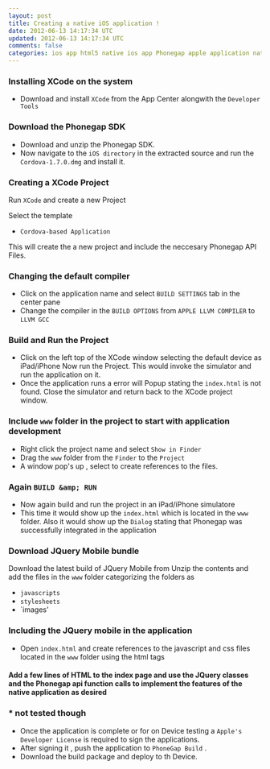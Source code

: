 ```yaml
---           
layout: post
title: Creating a native iOS application !
date: 2012-06-13 14:17:34 UTC
updated: 2012-06-13 14:17:34 UTC
comments: false
categories: ios app html5 native ios app Phonegap apple application natiive ios app ios html phonegap app ios native application
---
```


### Installing XCode on the system

*   Download and install `XCode` from the App Center alongwith the `Developer Tools`

### Download the Phonegap SDK

*   Download and unzip the Phonegap SDK.
*   Now navigate to the `iOS directory` in the extracted source and run the `Cordova-1.7.0.dmg` and install it.

### Creating a XCode Project

Run `XCode` and create a new Project

Select the template 

*   `Cordova-based Application`

This will create the a new project and include the neccesary Phonegap API Files.

### Changing the default compiler

*   Click on the application name and select `BUILD SETTINGS` tab in the center pane
*   Change the compiler in the `BUILD OPTIONS` from `APPLE LLVM COMPILER` to `LLVM GCC`

### Build and Run the Project

*   Click on the left top of the XCode window selecting the default device as iPad/iPhone Now run the Project. This would invoke the simulator and run the application on it.
*   Once the application runs a error will Popup stating the `index.html` is not found. Close the simulator and return back to the XCode project window.

### Include `www` folder in the project to start with application development

*   Right click the project name and select `Show in Finder`
*   Drag the `www` folder from the `Finder` to the `Project`
*   A window pop's up , select to create references to the files.

### Again `BUILD &amp; RUN` 

*   Now again build and run the project in an iPad/iPhone simulatore
*   This time it would show up the `index.html` which is located in the `www` folder. Also it would show up the `Dialog` stating that Phonegap was successfully integrated in the application

### Download JQuery Mobile bundle

Download the latest build of JQuery Mobile from  Unzip the contents and add the files in the `www` folder categorizing the folders as 

*   `javascripts`
*   `stylesheets`
*   `images'

### Including the JQuery mobile in the application

*   Open `index.html` and create references to the javascript and css files located in the `www` folder using the html tags

#### Add a few lines of HTML to the index page and use the JQuery classes and the Phonegap api function calls to implement the features of the native application as desired 


### * not tested though

*   Once the application is complete or for on Device testing a `Apple's Developer License` is required to sign the applications.
*   After signing it , push the application to `PhoneGap Build` .
*   Download the build package and deploy to th Device.  
